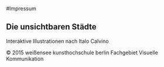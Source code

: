 #Impressum

## Die unsichtbaren Städte
Interaktive Illustrationen nach Italo Calvino

© 2015 weißensee kunsthochschule berlin
Fachgebiet Visuelle Kommunikation

